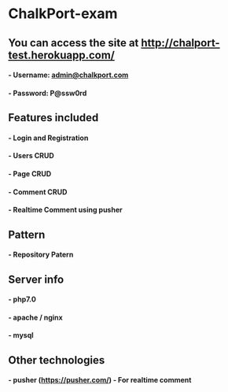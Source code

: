 # ChalkPort-exam

## You can access the site at http://chalport-test.herokuapp.com/
#### - Username: admin@chalkport.com
#### - Password: P@ssw0rd

## Features included
#### - Login and Registration
#### - Users CRUD
#### - Page CRUD
#### - Comment CRUD
#### - Realtime Comment using pusher

## Pattern
#### - Repository Patern

## Server info
#### - php7.0
#### - apache / nginx
#### - mysql

## Other technologies
#### - pusher (https://pusher.com/) - For realtime comment